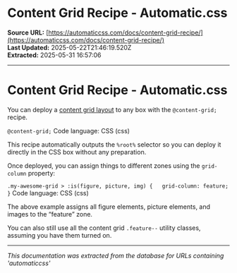 # Content Grid Recipe - Automatic.css

**Source URL:** [https://automaticcss.com/docs/content-grid-recipe/](https://automaticcss.com/docs/content-grid-recipe/)  
**Last Updated:** 2025-05-22T21:46:19.520Z  
**Extracted:** 2025-05-31 16:57:06

---

# Content Grid Recipe - Automatic.css

You can deploy a [content grid layout](https://automaticcss.com/docs/content-grid/) to any box with the `@content-grid;` recipe.

`@content-grid;`
Code language: CSS (css)

This recipe automatically outputs the `%root%` selector so you can deploy it directly in the CSS box without any preparation.

Once deployed, you can assign things to different zones using the `grid-column` property:

`.my-awesome-grid > :is(figure, picture, img) {   grid-column: feature; }`
Code language: CSS (css)

The above example assigns all figure elements, picture elements, and images to the “feature” zone.

You can also still use all the content grid `.feature--` utility classes, assuming you have them turned on.

---

*This documentation was extracted from the database for URLs containing 'automaticcss'*
